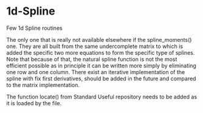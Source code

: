 # 1d-Spline
Few 1d Spline routines

The only one that is really not available elsewhere if the spline_moments() one. They are all built from the same undercomplete matrix to which is added the specific two more equations to form the specific type of splines. Note that because of that, the natural spline function is not the most efficient possible as in principle it can be written more simply by eliminating one row and one column. There exist an iterative implementation of the spline with fix first derivatives, should be added in the future and compared to the matrix implementation.

The function locate() from Standard Useful repository needs to be added as it is loaded by the file.
